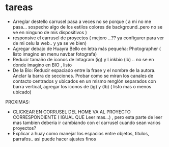 # tareas

- Arreglar destello carrusel pasa a veces no se porque ( a mi no me pasa... sospecho algo de los estilos colores de background..pero no se ve en ninguno de mis dispositivos )
- responsive el carrusel de proyectos ( mejoro ...?? ya configurer para ver de mi celu la web.. y ya se ve bien)
- Agregar debajo de Huayra Bello en letra más pequeña: Photographer ( listo imagino en menu navbar fotografa)
- Reducir tamaño de íconos de Intagram (ig) y Linkbio (lb) .. no se en donde imagino en BIO , listo
- De la Bio: Reducir espaciado entre la frase y el nombre de la autora. Anclar la barra de secciones. Probar como se miran los canales de contacto centrados y ubicados en un mismo renglón separados con barra vertical, agregar los iconos de (ig) y (lb) ( listo mas o menos ubicado)

PROXIMAS:

- CLICKEAR EN CORRUSEL DEL HOME VA AL PROYECTO CORRESPONDIENTE ( IGUAL QUE Leer mas...) , pero esta parte de leer mas tambien deberia ir cambiando con el carrusel cuando sean varios proyectos?
- Explicar a huay como manejar los espacios entre objetos, titulos, parrafos.. asi puede hacer ajustes finos
